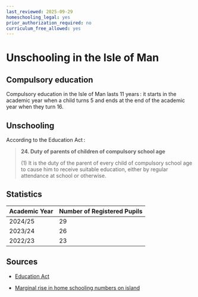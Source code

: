 ```yaml
---
last_reviewed: 2025-09-29
homeschooling_legal: yes
prior_authorization_required: no
curriculum_free_allowed: yes
---
```

# Unschooling in the Isle of Man

## Compulsory education

Compulsory education in the Isle of Man lasts 11 years :
it starts in the academic year when a child turns 5 and ends at the end of the academic year when they turn 16.

## Unschooling

According to the Education Act :

> **24. Duty of parents of children of compulsory school age**
>
>(1) It is the duty of the parent of every child of compulsory school age to cause him to receive suitable education, either by regular attendance at school or otherwise.

## Statistics

| Academic Year | Number of Registered Pupils |
| - | - |
| 2024/25|	29 |
| 2023/24|	26 |
| 2022/23|	23 |

## Sources

* [Education Act](https://www.gov.im/media/37969/educationact2001.pdf)
- [Marginal rise in home schooling numbers on island](https://www.manxradio.com/news/isle-of-man-news/marginal-rise-in-home-schooling-numbers-on-island/)
